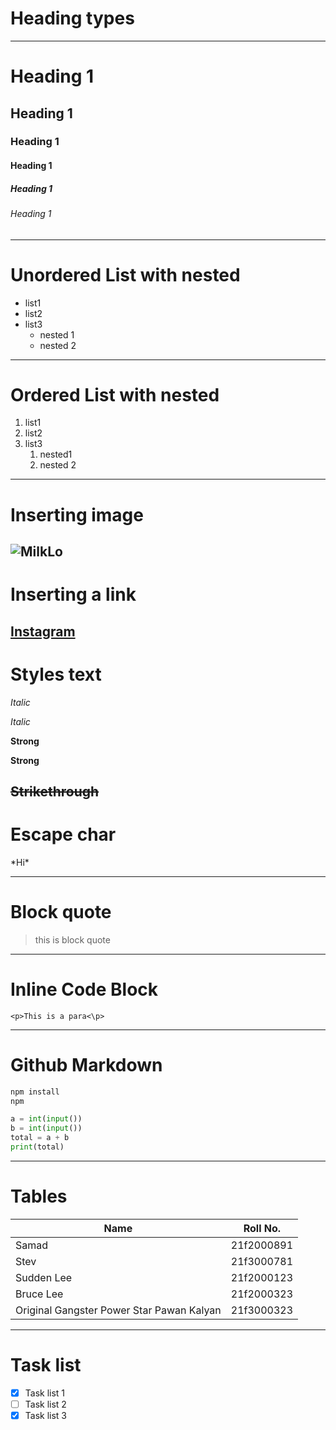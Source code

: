 # Heading types 
---
# Heading 1
## Heading 1
### Heading 1
#### Heading 1
##### Heading 1
###### Heading 1
---

# Unordered List with nested

* list1
* list2
* list3
    * nested 1
    * nested 2
---
# Ordered List with nested

1. list1
1. list2
1. list3
    1. nested1
    1. nested 2
---

# Inserting image
![MilkLo](https://encrypted-tbn0.gstatic.com/images?q=tbn:ANd9GcRzz_937_AL1AgkI2JebSOmzfgmTPBj-N2iOA&s "MilkLoLogo")
---

# Inserting a link

[Instagram](www.instagram.com "instagram")
---

# Styles text
<!-- Italic style -->
*Italic*

_Italic_
<!-- Strong  -->
**Strong**

__Strong__
<!-- Strikethrough -->
 ~~Strikethrough~~  <!-- use ~~ -->
 ---
# Escape char

\*Hi\*   <!-- use \ -->

---
# Block quote

> this is block quote
---
# Inline Code Block

`<p>This is a para<\p>`

---

# Github Markdown

 ```bash
 npm install
 npm 
 ```

 ```python
 a = int(input())
 b = int(input())
 total = a + b
 print(total)
 ```

 ---

 # Tables
 | Name          | Roll No.|
 |---------------|---------|
 |Samad      |21f2000891|
 |Stev | 21f3000781|
 |Sudden Lee | 21f2000123|
 |Bruce Lee | 21f2000323|
 |Original Gangster Power Star Pawan Kalyan  | 21f3000323|

 ---

# Task list

* [x] Task list 1
* [ ] Task list 2
* [x] Task list 3